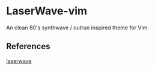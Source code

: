 LaserWave-vim
=============

An clean 80's synthwave / outrun inspired theme for Vim.



## References
[laserwave](https://github.com/Jaredk3nt/laserwave)
